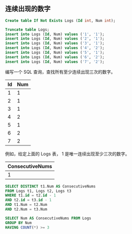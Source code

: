 ## 连续出现的数字

```sql
Create table If Not Exists Logs (Id int, Num int);

Truncate table Logs;
insert into Logs (Id, Num) values ('1', '1');
insert into Logs (Id, Num) values ('2', '1');
insert into Logs (Id, Num) values ('3', '1');
insert into Logs (Id, Num) values ('4', '2');
insert into Logs (Id, Num) values ('5', '1');
insert into Logs (Id, Num) values ('6', '2');
insert into Logs (Id, Num) values ('7', '2');
```

编写一个 SQL 查询，查找所有至少连续出现三次的数字。

| Id | Num |
|----|-----|
| 1  |  1  |
| 2  |  1  |
| 3  |  1  |
| 4  |  2  |
| 5  |  1  |
| 6  |  2  |
| 7  |  2  |

例如，给定上面的 Logs 表， 1 是唯一连续出现至少三次的数字。

| ConsecutiveNums |
|-----------------|
| 1               |


```sql
SELECT DISTINCT t1.Num AS ConsecutiveNums 
FROM Logs t1, Logs t2, Logs t3
WHERE t1.id = t2.id - 1
AND t2.id = t3.id - 1
AND t1.Num = t2.Num
AND t2.Num = t3.Num
```

```sql
SELECT Num AS ConsecutiveNums FROM Logs
GROUP BY Num
HAVING COUNT(*) >= 3
```